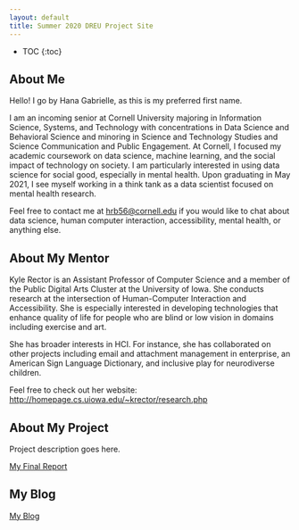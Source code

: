 ```yaml
---
layout: default
title: Summer 2020 DREU Project Site
---
```


* TOC
{:toc}

## About Me

Hello! I go by Hana Gabrielle, as this is my preferred first name.

I am an incoming senior at Cornell University majoring in Information Science, Systems, and Technology with concentrations in Data Science and Behavioral Science and minoring in Science and Technology Studies and Science Communication and Public Engagement. At Cornell, I focused my academic coursework on data science, machine learning, and the social impact of technology on society. I am particularly interested in using data science for social good, especially in mental health. Upon graduating in May 2021, I see myself working in a think tank as a data scientist focused on mental health research.

Feel free to contact me at hrb56@cornell.edu if you would like to chat about data science, human computer interaction, accessibility, mental health, or anything else. 

## About My Mentor

Kyle Rector is an Assistant Professor of Computer Science and a member of the Public Digital Arts Cluster at the University of Iowa. She conducts research at the intersection of Human-Computer Interaction and Accessibility. She is especially interested in developing technologies that enhance quality of life for people who are blind or low vision in domains including exercise and art.

She has broader interests in HCI. For instance, she has collaborated on other projects including email and attachment management in enterprise, an American Sign Language Dictionary, and inclusive play for neurodiverse children.

Feel free to check out her website: http://homepage.cs.uiowa.edu/~krector/research.php

## About My Project

Project description goes here.

[My Final Report](files/finalreport.pdf)

## My Blog

[My Blog](blog.html)
